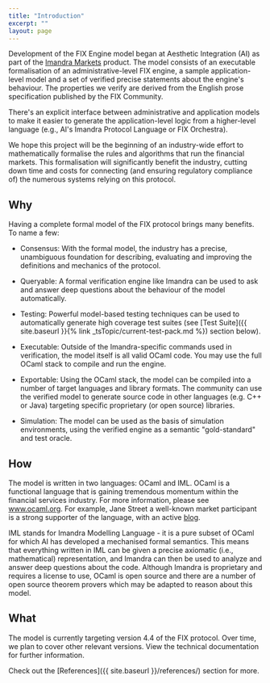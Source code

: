 ```yaml
---
title: "Introduction"
excerpt: ""
layout: page
---
```

Development of the FIX Engine model began at Aesthetic Integration (AI) as part of the [Imandra Markets](https://m.imandra.ai) product. The model consists of an executable formalisation of an administrative-level FIX engine, a sample application-level model and a set of verified precise statements about the engine's behaviour. The properties we verify are derived from the English prose specification published by the FIX Community.

There's an explicit interface between administrative and application models to make it easier to generate the application-level logic from a higher-level language (e.g., AI's Imandra Protocol Language or FIX Orchestra).

We hope this project will be the beginning of an industry-wide effort to mathematically formalise the rules and algorithms that run the financial markets. This formalisation will significantly benefit the industry, cutting down time and costs for connecting (and ensuring regulatory compliance of) the numerous systems relying on this protocol.

## Why

Having a complete formal model of the FIX protocol brings many benefits. To name a few:

- Consensus: With the formal model, the industry has a precise, unambiguous foundation for describing, evaluating and  improving the definitions and mechanics of the protocol.

- Queryable: A formal verification engine like Imandra can be used to ask and answer deep questions about the behaviour of the model automatically.

- Testing: Powerful model-based testing techniques can be used to automatically generate high coverage test suites (see [Test Suite]({{ site.baseurl }}{% link _tsTopic/current-test-pack.md %}) section below).

- Executable: Outside of the Imandra-specific commands used in verification, the model itself is all valid OCaml code. You may use the full OCaml stack to compile and run the engine.

- Exportable: Using the OCaml stack, the model can be compiled into a number of target languages and library formats. The community can use the verified model to generate source code in other languages (e.g. C++ or Java) targeting specific proprietary (or open source) libraries.

- Simulation: The model can be used as the basis of simulation environments, using the verified engine as a semantic "gold-standard" and test oracle.

## How

The model is written in two languages: OCaml and IML. OCaml is a functional language that is gaining tremendous momentum within the financial services industry. For more information, please see www.ocaml.org. For example, Jane Street a well-known market participant is a strong supporter of the language, with an active [blog](https://blogs.janestreet.com/category/ocaml/).

IML stands for Imandra Modelling Language - it is a pure subset of OCaml for which AI has developed a mechanised formal semantics. This means that everything written in IML can be given a precise axiomatic (i.e., mathematical) representation, and Imandra can then be used to analyze and answer deep questions about the code. Although Imandra is proprietary and requires a license to use, OCaml is open source and there are a number of open source theorem provers which may be adapted to reason about this model. 

## What

The model is currently targeting version 4.4 of the FIX protocol. Over time, we plan to cover other relevant versions. View the technical documentation for further information.

Check out the [References]({{ site.baseurl }}/references/) section for more.

